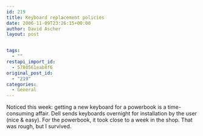 ```yaml
---
id: 219
title: Keyboard replacement policies
date: 2006-11-09T23:26:15+00:00
author: David Ascher
layout: post


tags:
  - ""
restapi_import_id:
  - 5780561eab8f6
original_post_id:
  - "219"
categories:
  - General
---
```

Noticed this week: getting a new keyboard for a powerbook is a time-consuming affair. Dell sends keyboards overnight for installation by the user (nice & easy). For the powerbook, it took close to a week in the shop. That was rough, but I survived.